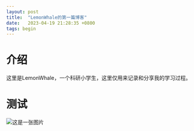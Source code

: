 ```yaml
---
layout: post
title:  "LemonWhale的第一篇博客"
date:   2023-04-19 21:28:35 +0800
tags: begin
---
```


# 介绍
这里是LemonWhale，一个科研小学生，这里仅用来记录和分享我的学习过程。

# 测试
![这是一张图片]({{site.url}}/image/test.png)